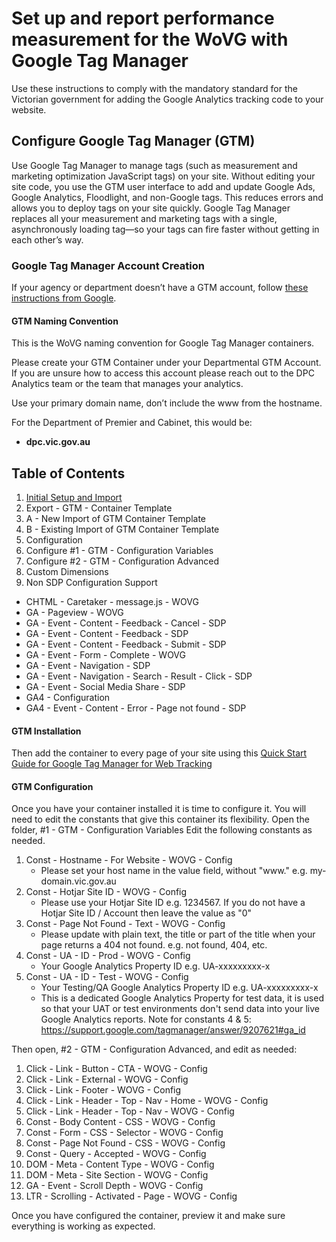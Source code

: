 # Set up and report performance measurement for the WoVG with Google Tag Manager
Use these instructions to comply with the mandatory standard for the Victorian government for adding the Google Analytics tracking code to your website.

## Configure Google Tag Manager (GTM)
Use Google Tag Manager to manage tags (such as measurement and marketing optimization JavaScript tags) on your site. Without editing your site code, you use the GTM user interface to add and update Google Ads, Google Analytics, Floodlight, and non-Google tags. This reduces errors and allows you to deploy tags on your site quickly.
Google Tag Manager replaces all your measurement and marketing tags with a single, asynchronously loading tag—so your tags can fire faster without getting in each other’s way.

### Google Tag Manager Account Creation
If your agency or department doesn’t have a GTM account, follow [these instructions from Google](https://support.google.com/tagmanager/answer/6103696?hl=en).

#### GTM Naming Convention
This is the WoVG naming convention for Google Tag Manager containers.

Please create your GTM Container under your Departmental GTM Account. If you are unsure how to access this account please reach out to the DPC Analytics team or the team that manages your analytics.

Use your primary domain name, don’t include the www from the hostname.

For the Department of Premier and Cabinet, this would be:
- **dpc.vic.gov.au**

## Table of Contents
1. [Initial Setup and Import](initial-setup-and-import.md)
  1. Export - GTM - Container Template
  2. A - New Import of GTM Container Template
  3. B - Existing Import of GTM Container Template
2. Configuration
  1. Configure #1 - GTM - Configuration Variables
  2. Configure #2 - GTM - Configuration Advanced
3. Custom Dimensions
4. Non SDP Configuration Support
  - CHTML - Caretaker - message.js - WOVG
  - GA - Pageview - WOVG
  - GA - Event - Content - Feedback - Cancel - SDP
  - GA - Event - Content - Feedback - SDP
  - GA - Event - Content - Feedback - Submit - SDP
  - GA - Event - Form - Complete - WOVG
  - GA - Event - Navigation - SDP
  - GA - Event - Navigation - Search - Result - Click - SDP
  - GA - Event - Social Media Share - SDP
  - GA4 - Configuration
  - GA4 - Event - Content - Error - Page not found - SDP







#### GTM Installation
Then add the container to every page of your site using this [Quick Start Guide for Google Tag Manager for Web Tracking](https://developers.google.com/tag-manager/quickstart)

#### GTM Configuration
Once you have your container installed it is time to configure it.
You will need to edit the constants that give this container its flexibility.
Open the folder, #1 - GTM  - Configuration Variables
Edit the following constants as needed.
1. Const - Hostname - For Website - WOVG - Config
    * Please set your host name in the value field, without "www." e.g. my-domain.vic.gov.au
2. Const - Hotjar Site ID - WOVG - Config
    * Please use your Hotjar Site ID e.g. 1234567. If you do not have a Hotjar Site ID / Account then leave the value as "0"
3. Const - Page Not Found - Text - WOVG - Config
    * Please update with plain text, the title or part of the title when your page returns a 404 not found. e.g. not found, 404, etc.
4. Const - UA - ID - Prod - WOVG - Config
    * Your Google Analytics Property ID e.g. UA-xxxxxxxxx-x
5. Const - UA - ID - Test - WOVG - Config
    * Your Testing/QA Google Analytics Property ID e.g. UA-xxxxxxxxx-x
    * This is a dedicated Google Analytics Property for test data, it is used so that your UAT or test environments don't send data into your live Google Analytics reports.
Note for constants 4 & 5:
https://support.google.com/tagmanager/answer/9207621#ga_id

Then open, #2 - GTM - Configuration Advanced, and edit as needed:
1. Click - Link - Button - CTA - WOVG - Config
2. Click - Link - External - WOVG - Config
3. Click - Link - Footer - WOVG - Config
4. Click - Link - Header - Top - Nav - Home - WOVG - Config
5. Click - Link - Header - Top - Nav - WOVG - Config
6. Const - Body Content - CSS - WOVG - Config
7. Const - Form - CSS - Selector - WOVG - Config
8. Const - Page Not Found - CSS - WOVG - Config
9. Const - Query - Accepted - WOVG - Config
10. DOM - Meta - Content Type - WOVG - Config
11. DOM - Meta - Site Section - WOVG - Config
12. GA - Event - Scroll Depth - WOVG - Config
13. LTR - Scrolling - Activated - Page - WOVG - Config

Once you have configured the container, preview it and make sure everything is working as expected.

